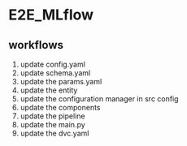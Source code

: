 # E2E_MLflow

## workflows

1. update config.yaml
2. update schema.yaml
3. update the params.yaml
4. update the entity
5. update the configuration manager in src config
6. update the components
7. update the pipeline   
8. update the main.py
9. update the dvc.yaml
